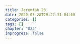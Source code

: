 ```yaml
---
title: Jeremiah 23
date: 2020-03-28T20:27:31-04:00
categories: []
tags: []
chapter: "023"
inprogress: false
---
```


